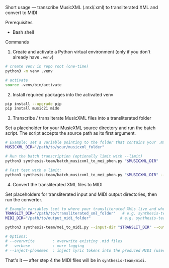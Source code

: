 
Short usage — transcribe MusicXML (.mxl/.xml) to transliterated XML and convert to MIDI

Prerequisites
- Bash shell

Commands

1) Create and activate a Python virtual environment (only if you don't already have `.venv`)

```bash
# create venv in repo root (one-time)
python3 -m venv .venv

# activate
source .venv/bin/activate
```

2) Install required packages into the activated venv

```bash
pip install --upgrade pip
pip install music21 mido
```

3) Transcribe / transliterate MusicXML files into a transliterated folder

Set a placeholder for your MusicXML source directory and run the batch script. The script accepts the source path as its first argument.

```bash
# Example: set a variable pointing to the folder that contains your .mxl/.xml files
MUSICXML_DIR="/path/to/your/musicxml_folder"

# Run the batch transcription (optionally limit with --limit)
python3 synthesis-team/batch_musicxml_to_mei_phon.py "$MUSICXML_DIR"

# Fast test with a limit:
python3 synthesis-team/batch_musicxml_to_mei_phon.py "$MUSICXML_DIR" --limit 20
```

4) Convert the transliterated XML files to MIDI

Set placeholders for transliterated input and MIDI output directories, then run the converter.

```bash
# Example variables (set to where your transliterated XMLs live and where you want MIDI):
TRANSLIT_DIR="/path/to/transliterated_xml_folder"   # e.g. synthesis-team/meis_phoneme
MIDI_DIR="/path/to/output_midi_folder"             # e.g. synthesis-team/midi

python3 synthesis-team/mei_to_midi.py --input-dir "$TRANSLIT_DIR" --output-dir "$MIDI_DIR"

# Options:
# --overwrite        : overwrite existing .mid files
# --verbose          : more logging
# --inject-phonemes  : inject lyric tokens into the produced MIDI (uses existing lyric text)
```

That's it — after step 4 the MIDI files will be in `synthesis-team/midi`.
